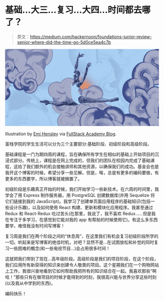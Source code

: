 # 基础…大三…复习…大四…时间都去哪了？

> 原文：<https://medium.com/hackernoon/foundations-junior-review-senior-where-did-the-time-go-5d0ce5ea4c7b>

![](img/a9d58301517d96ad69a73393b0dc0c93.png)

Illustration by [Emi Hensley](https://www.behance.net/gallery/29836949/Dancer) via [FullStack Academy Blog](https://www.fullstackacademy.com/blog/making-the-leap-how-to-build-your-skillset-and-switch-careers).

富栈学院的学生生活可以分为三个主要部分:基础阶段、初级阶段和高级阶段。

基础课程是一门为期四周的课程，旨在确保所有学生在相似的基础上开始项目的沉浸式部分。传统上，课程是在网上完成的，但我们的团队在校园内完成了基础课程，这给了我们额外的机会接触讲师和其他资源，以确保我们的成功。基金会也是我开这个博客的时候，希望分享一些见解。但是，唉，总是有更多的编码要做，有更多的东西要学，所以博客就被搁置了。

初级阶段是乐趣真正开始的时候，我们开始学习一些新技术。在六周的时间里，我学会了用 Express 制作服务器，用 PostgreSQL 创建数据库(并用 Sequelize 将它们链接到我的 JavaScript)。我学习了创建单页面应用程序的基础知识(包括一些设计乐趣)，以及如何使用 React 构建、更新和模块化应用程序。我甚至通过 Redux 和 React-Redux 吃过苦头(在那里，我说了，我不喜欢 Redux……但是我在专注于多学习，在感觉到它能对我的 app 有帮助的时候使用它)。有这么多东西要学，难怪我没有时间写博客！

复习周是我们在两个阶段之间的“休息周”，在这里我们有机会复习初级阶段所学的一切。听起来是写博客的绝佳时机，对吧？显然不是…在试图放松和补觉的同时复习一些困难的概念(和一些电视节目…)会占用很多时间！

这就把我们带到了现在…高年级阶段。高级阶段是我们的项目阶段，在这个阶段，我们应用所有新获得的知识来创建令人敬畏的项目。这个星期我们在一个购物网站上工作，我很兴奋地看到它如何帮助我把所有的知识结合在一起。我喜欢那些“啊哈！”那些只有在做项目的时候才能得到的时刻，我很高兴能与世界分享这些时刻(以及我从中学到的东西)。

编码快乐！